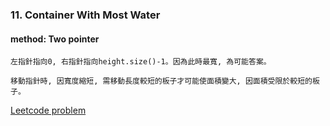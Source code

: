 ### 11. Container With Most Water
#### method: Two pointer
    左指針指向0, 右指針指向height.size()-1。因為此時最寬, 為可能答案。

    移動指針時, 因寬度縮短, 需移動長度較短的板子才可能使面積變大, 因面積受限於較短的板子。

[Leetcode problem](https://leetcode.com/problems/container-with-most-water)
